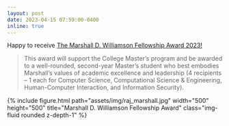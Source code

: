 ```yaml
---
layout: post
date: 2023-04-15 07:59:00-0400
inline: true
---
```

Happy to receive [The Marshall D. Williamson Fellowship Award 2023!](https://www.cc.gatech.edu/news/college-awards-exceptional-scs-faculty-students)
> This award will support the College Master’s program and be awarded to a well-rounded, second-year Master’s student who best embodies Marshall’s values of academic excellence and leadership (4 recipients – 1 each for Computer Science, Computational Science & Engineering, Human-Computer Interaction, and Information Security).

<!-- ![alt text](https://github.com/Raj-Sanjay-Shah/raj-sanjay-shah.github.io/tree/master/assets/img/raj_marshall.jpg) -->

<div class="row">
    <div class="col-sm mt-3 mt-md-0">
        {% include figure.html path="assets/img/raj_marshall.jpg" width="500" height="500" title="Marshall D. Williamson Fellowship Award" class="img-fluid rounded z-depth-1" %}
    </div>
</div>
